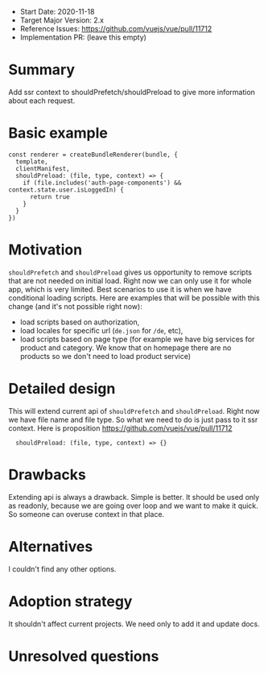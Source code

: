 - Start Date: 2020-11-18
- Target Major Version: 2.x
- Reference Issues: https://github.com/vuejs/vue/pull/11712
- Implementation PR: (leave this empty)

# Summary

Add ssr context to shouldPrefetch/shouldPreload to give more information about each request.

# Basic example

```
const renderer = createBundleRenderer(bundle, {
  template,
  clientManifest,
  shouldPreload: (file, type, context) => {
    if (file.includes('auth-page-components') && context.state.user.isLoggedIn) {
      return true
    }
  }
})
```

# Motivation

`shouldPrefetch` and `shouldPreload` gives us opportunity to remove scripts that are not needed on initial load.
Right now we can only use it for whole app, which is very limited. Best scenarios to use it is when we have conditional loading scripts.
Here are examples that will be possible with this change (and it's not possible right now):
- load scripts based on authorization,
- load locales for specific url (`de.json` for `/de`, etc),
- load scripts based on page type (for example we have big services for product and category. We know that on homepage there are no products so we don't need to load product service)


# Detailed design

This will extend current api of `shouldPrefetch` and `shouldPreload`. Right now we have file name and file type.
So what we need to do is just pass to it ssr context. Here is proposition https://github.com/vuejs/vue/pull/11712

```
  shouldPreload: (file, type, context) => {}
```

# Drawbacks

Extending api is always a drawback. Simple is better.
It should be used only as readonly, because we are going over loop and we want to make it quick.
So someone can overuse context in that place.

# Alternatives

I couldn't find any other options.

# Adoption strategy

It shouldn't affect current projects. We need only to add it and update docs.

# Unresolved questions
